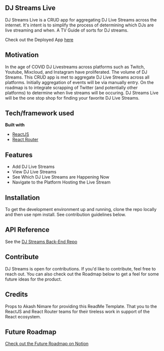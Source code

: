 ## DJ Streams Live
DJ Streams Live is a CRUD app for aggregating DJ Live Streams across the internet. It's intent is to simplify the process of determining which DJs are live streaming and when. A TV Guide of sorts for DJ streams.

Check out the Deployed App [here](http://djstreams.live)

## Motivation
In the age of COVID DJ Livestreams across platforms such as Twitch, Youtube, Mixcloud, and Instagram have proliferated. The volume of DJ Streams. This CRUD app is met to aggregate DJ Live Streams across all platforms. Initially aggregation of events will be via manually entry. On the roadmap is to integrate scrapping of Twitter (and potentially other platforms) to determine when live streams will be occuring. DJ Streams Live will be the one stop shop for finding your favorite DJ Live Streams.

## Tech/framework used

<b>Built with</b>
- [ReactJS](https://reactjs.org)
- [React Router](https://reactrouter.com/)

## Features
- Add DJ Live Streams
- View DJ Live Streams
- See Which DJ Live Streams are Happening Now
- Navigate to the Platform Hosting the Live Stream

## Installation
To get the development environment up and running, clone the repo locally and then use npm install. See contribution guidelines below.

## API Reference

See the [DJ Streams Back-End Repo](https://github.com/smv5047/djstreams-be)

## Contribute

DJ Streams is open for contributions. If you'd like to contribute, feel free to reach out. You can also check out the Roadmap below to get a feel for some future ideas for the product.

## Credits
Props to Akash Nimare for providing this ReadMe Template. That you to the ReactJS and React Router teams for their tireless work in support of the React ecosystem.

## Future Roadmap

[Check out the Future Roadmap on Notion](https://www.notion.so/a18c8e940ca04dc8a9df6fa191a0ed55?v=0962f0a498a942aab11e0b733c2a2570)
